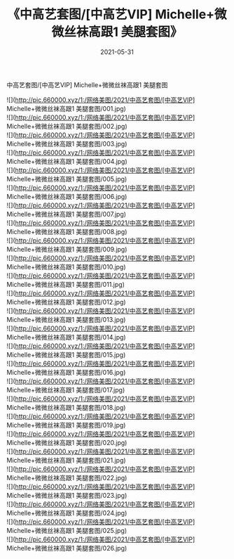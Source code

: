 ﻿---
layout: post
title:  《中高艺套图/[中高艺VIP] Michelle+微微丝袜高跟1 美腿套图》
date:   2021-05-31
img: http://pic.660000.xyz/1:/网络美图/2021/中高艺套图/[中高艺VIP] Michelle+微微丝袜高跟1 美腿套图/000.jpg
categories: [美女, 清纯, 唯美]
---

中高艺套图/[中高艺VIP] Michelle+微微丝袜高跟1 美腿套图

 ![](http://pic.660000.xyz/1:/网络美图/2021/中高艺套图/[中高艺VIP] Michelle+微微丝袜高跟1 美腿套图/001.jpg) <br>![](http://pic.660000.xyz/1:/网络美图/2021/中高艺套图/[中高艺VIP] Michelle+微微丝袜高跟1 美腿套图/002.jpg) <br>![](http://pic.660000.xyz/1:/网络美图/2021/中高艺套图/[中高艺VIP] Michelle+微微丝袜高跟1 美腿套图/003.jpg) <br>![](http://pic.660000.xyz/1:/网络美图/2021/中高艺套图/[中高艺VIP] Michelle+微微丝袜高跟1 美腿套图/004.jpg) <br>![](http://pic.660000.xyz/1:/网络美图/2021/中高艺套图/[中高艺VIP] Michelle+微微丝袜高跟1 美腿套图/005.jpg) <br>![](http://pic.660000.xyz/1:/网络美图/2021/中高艺套图/[中高艺VIP] Michelle+微微丝袜高跟1 美腿套图/006.jpg) <br>![](http://pic.660000.xyz/1:/网络美图/2021/中高艺套图/[中高艺VIP] Michelle+微微丝袜高跟1 美腿套图/007.jpg) <br>![](http://pic.660000.xyz/1:/网络美图/2021/中高艺套图/[中高艺VIP] Michelle+微微丝袜高跟1 美腿套图/008.jpg) <br>![](http://pic.660000.xyz/1:/网络美图/2021/中高艺套图/[中高艺VIP] Michelle+微微丝袜高跟1 美腿套图/009.jpg) <br>![](http://pic.660000.xyz/1:/网络美图/2021/中高艺套图/[中高艺VIP] Michelle+微微丝袜高跟1 美腿套图/010.jpg) <br>![](http://pic.660000.xyz/1:/网络美图/2021/中高艺套图/[中高艺VIP] Michelle+微微丝袜高跟1 美腿套图/011.jpg) <br>![](http://pic.660000.xyz/1:/网络美图/2021/中高艺套图/[中高艺VIP] Michelle+微微丝袜高跟1 美腿套图/012.jpg) <br>![](http://pic.660000.xyz/1:/网络美图/2021/中高艺套图/[中高艺VIP] Michelle+微微丝袜高跟1 美腿套图/013.jpg) <br>![](http://pic.660000.xyz/1:/网络美图/2021/中高艺套图/[中高艺VIP] Michelle+微微丝袜高跟1 美腿套图/014.jpg) <br>![](http://pic.660000.xyz/1:/网络美图/2021/中高艺套图/[中高艺VIP] Michelle+微微丝袜高跟1 美腿套图/015.jpg) <br>![](http://pic.660000.xyz/1:/网络美图/2021/中高艺套图/[中高艺VIP] Michelle+微微丝袜高跟1 美腿套图/016.jpg) <br>![](http://pic.660000.xyz/1:/网络美图/2021/中高艺套图/[中高艺VIP] Michelle+微微丝袜高跟1 美腿套图/017.jpg) <br>![](http://pic.660000.xyz/1:/网络美图/2021/中高艺套图/[中高艺VIP] Michelle+微微丝袜高跟1 美腿套图/018.jpg) <br>![](http://pic.660000.xyz/1:/网络美图/2021/中高艺套图/[中高艺VIP] Michelle+微微丝袜高跟1 美腿套图/019.jpg) <br>![](http://pic.660000.xyz/1:/网络美图/2021/中高艺套图/[中高艺VIP] Michelle+微微丝袜高跟1 美腿套图/020.jpg) <br>![](http://pic.660000.xyz/1:/网络美图/2021/中高艺套图/[中高艺VIP] Michelle+微微丝袜高跟1 美腿套图/021.jpg) <br>![](http://pic.660000.xyz/1:/网络美图/2021/中高艺套图/[中高艺VIP] Michelle+微微丝袜高跟1 美腿套图/022.jpg) <br>![](http://pic.660000.xyz/1:/网络美图/2021/中高艺套图/[中高艺VIP] Michelle+微微丝袜高跟1 美腿套图/023.jpg) <br>![](http://pic.660000.xyz/1:/网络美图/2021/中高艺套图/[中高艺VIP] Michelle+微微丝袜高跟1 美腿套图/024.jpg) <br>![](http://pic.660000.xyz/1:/网络美图/2021/中高艺套图/[中高艺VIP] Michelle+微微丝袜高跟1 美腿套图/025.jpg) <br>![](http://pic.660000.xyz/1:/网络美图/2021/中高艺套图/[中高艺VIP] Michelle+微微丝袜高跟1 美腿套图/026.jpg) <br>